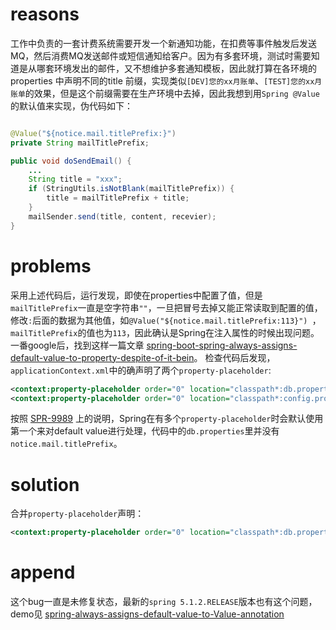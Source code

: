 # reasons
工作中负责的一套计费系统需要开发一个新通知功能，在扣费等事件触发后发送MQ，然后消费MQ发送邮件或短信通知给客户。因为有多套环境，测试时需要知道是从哪套环境发出的邮件，又不想维护多套通知模板，因此就打算在各环境的properties
中声明不同的title
前缀，实现类似`[DEV]您的xx月账单`、`[TEST]您的xx月账单`的效果，但是这个前缀需要在生产环境中去掉，因此我想到用`Spring @Value`的默认值来实现，伪代码如下：

```java

@Value("${notice.mail.titlePrefix:}")
private String mailTitlePrefix;

public void doSendEmail() {
	...
	String title = "xxx";
	if (StringUtils.isNotBlank(mailTitlePrefix)) {
		title = mailTitlePrefix + title;
	}
	mailSender.send(title, content, recevier);
}

```

# problems
采用上述代码后，运行发现，即使在properties中配置了值，但是`mailTitlePrefix`一直是空字符串`""`，一旦把冒号去掉又能正常读取到配置的值，修改`:`后面的数据为其他值，如`@Value("${notice.mail.titlePrefix:113}")
`，`mailTitlePrefix`的值也为`113`，因此确认是Spring在注入属性的时候出现问题。一番google后，找到这样一篇文章 
[spring-boot-spring-always-assigns-default-value-to-property-despite-of-it-bein](https://stackoverflow.com/questions/28369582/spring-boot-spring-always-assigns-default-value-to-property-despite-of-it-bein)。
检查代码后发现，`applicationContext.xml`中的确声明了两个`property-placeholder`:

```xml
<context:property-placeholder order="0" location="classpath*:db.properties" ignore-unresolvable="true"/>
<context:property-placeholder order="0" location="classpath*:config.properties" ignore-unresolvable="true"/>
```
按照 [SPR-9989](https://jira.spring.io/browse/SPR-9989) 上的说明，Spring在有多个`property-placeholder`时会默认使用第一个来对default 
value进行处理，代码中的`db.properties`里并没有`notice.mail.titlePrefix`。

# solution
合并`property-placeholder`声明：

```xml
<context:property-placeholder order="0" location="classpath*:db.properties,classpath*:config.properties" ignore-unresolvable="true"/>
```

# append
这个bug一直是未修复状态，最新的`spring 5.1.2.RELEASE`版本也有这个问题，demo见 [spring-always-assigns-default-value-to-Value-annotation](https://github.com/zxl2014/some-problems-record/spring-always-assigns-default-value-to-Value-annotation)